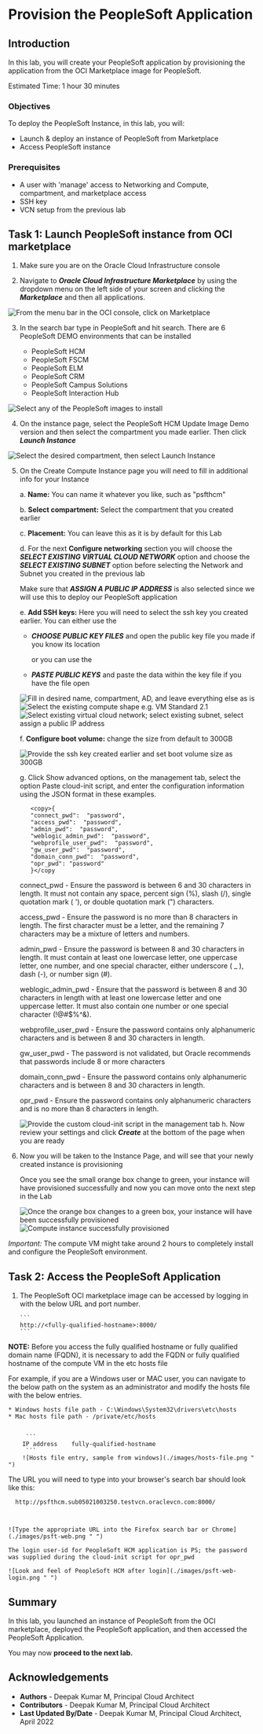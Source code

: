 # Provision the PeopleSoft Application

## Introduction

In this lab, you will create your PeopleSoft application by provisioning the application from the OCI  Marketplace image for PeopleSoft.

Estimated Time: 1 hour 30 minutes

### Objectives

To deploy the PeopleSoft Instance, in this lab, you will:
*   Launch & deploy an instance of PeopleSoft from Marketplace
*   Access PeopleSoft instance

### Prerequisites
* A user with 'manage' access to Networking and Compute, compartment, and marketplace access
* SSH key
* VCN setup from the previous lab

## Task 1:  Launch PeopleSoft instance from OCI marketplace

1. Make sure you are on the Oracle Cloud Infrastructure console

2. Navigate to ***Oracle Cloud Infrastructure Marketplace*** by using the dropdown menu on the left side of your screen and clicking the ***Marketplace*** and then all applications.

  ![From the menu bar in the OCI console, click on Marketplace](./images/oci-marketplace.png " ")

3. In the search bar type in PeopleSoft and hit search. There are 6 PeopleSoft DEMO environments that can be installed
   
    * PeopleSoft HCM
    * PeopleSoft FSCM
    * PeopleSoft ELM
    * PeopleSoft CRM
    * PeopleSoft Campus Solutions
    * PeopleSoft Interaction Hub

  ![Select any of the PeopleSoft images to install](./images/select-psft-image.png " ")


4. On the instance page, select the PeopleSoft HCM Update Image Demo version and then select the compartment you made earlier. Then click ***Launch Instance***

  ![Select the desired compartment, then select Launch Instance](./images/config-psft-image.png " ")

5. On the Create Compute Instance page you will need to fill in additional info for your Instance

    a.  **Name:** You can name it whatever you like, such as "psfthcm"

    b.  **Select compartment:** Select the compartment that you created earlier

    c.  **Placement:** You can leave this as it is by default for this Lab

    d.   For the next **Configure networking** section you will choose the ***SELECT EXISTING VIRTUAL CLOUD NETWORK*** option and choose the ***SELECT EXISTING SUBNET*** option before selecting the Network and Subnet you created in the previous lab

    Make sure that ***ASSIGN A PUBLIC IP ADDRESS*** is also selected since we will use this to deploy our PeopleSoft application

    e. **Add SSH keys:** Here you will need to select the ssh key you created earlier. You can either use the

    *   ***CHOOSE PUBLIC KEY FILES*** and open the public key file you made if you know its location

        or you can use the

    *   ***PASTE PUBLIC KEYS*** and paste the data within the key file if you have the file open

    

    

    ![Fill in desired name, compartment, AD, and leave everything else as is](./images/create-compute-psft-image.png " ")
    ![Select the existing compute shape e.g. VM Standard 2.1](./images/compute-shape.png " ")
    ![Select existing virtual cloud network; select existing subnet, select assign a public IP address](./images/compute-network-config.png " ")
   
    f.  **Configure boot volume:** change the size from default to 300GB

    ![Provide the ssh key created earlier and set boot volume size as 300GB](./images/config-ssh-boot-volume.png " ")

    g. Click Show advanced options, on the management tab, select the option Paste cloud-init script, and enter the configuration information using the JSON format in these examples.

             
          <copy>{
          "connect_pwd":  "password",
          "access_pwd":  "password",
          "admin_pwd":  "password",
          "weblogic_admin_pwd":  "password",
          "webprofile_user_pwd":  "password",
          "gw_user_pwd":  "password",
          "domain_conn_pwd":  "password",
          "opr_pwd": "password"
          }</copy
          
     connect_pwd - Ensure the password is between 6 and 30 characters in length. It must not contain any space, percent sign (%), slash (/), single quotation mark ( '), or double quotation mark (") characters.

     access_pwd  - Ensure the password is no more than 8 characters in length. The first character must be a letter, and the remaining 7 characters may be a mixture of letters and numbers.

     admin_pwd  - Ensure the password is between 8 and 30 characters in length. It must contain at least one lowercase letter, one uppercase letter, one number, and one special character, either underscore ( _ ), dash (-), or number sign (#).

     weblogic\_admin\_pwd - Ensure that the password is between 8 and 30 characters in length with at least one lowercase letter and one uppercase letter. It must also contain one number or one special character (!@#$%^&).

     webprofile\_user\_pwd - Ensure the password contains only alphanumeric characters and is between 8 and 30 characters in length.

     gw\_user\_pwd - The password is not validated, but Oracle recommends that passwords include 8 or more characters

     domain\_conn\_pwd - Ensure the password contains only alphanumeric characters and is between 8 and 30 characters in length.

     opr_pwd - Ensure the password contains only alphanumeric characters and is no more than 8 characters in length.


    ![Provide the custom cloud-init script in the management tab](./images/cloud-init-script.png " ")
    h. Now review your settings and click ***Create*** at the bottom of the page when you are ready
6. Now you will be taken to the Instance Page, and will see that your newly created instance is provisioning

     Once you see the small orange box change to green, your instance will have provisioned successfully and now you can move onto the next step in the Lab

     ![Once the orange box changes to a green box, your instance will have been successfully provisioned](./images/compute-provisioning.png " ")
     ![Compute instance successfully provisioned](./images/compute-provisioned.png " ")

 *Important:* The compute VM might take around 2 hours to completely install and configure the PeopleSoft environment.
## Task 2: Access the PeopleSoft Application 



1. The PeopleSoft OCI marketplace image can be accessed by logging in with the below URL and port number. 

       ```
       http://<fully-qualified-hostname>:8000/
       ```



  **NOTE:** Before you access the fully qualified hostname or fully qualified domain name (FQDN), it is necessary to add the FQDN or fully qualified hostname of the compute VM in the etc hosts file
  
  For example, if you are a Windows user or MAC user, you can navigate to the below path on the system as an administrator and modify the hosts file with the below entries.
   
    * Windows hosts file path - C:\Windows\System32\drivers\etc\hosts
    * Mac hosts file path - /private/etc/hosts


         ```
        IP address    fully-qualified-hostname
         ```
        ![Hosts file entry, sample from windows](./images/hosts-file.png " ")
  
  The URL you will need to type into your browser's search bar should look like this:



      http://psfthcm.sub05021003250.testvcn.oraclevcn.com:8000/

    

    ![Type the appropriate URL into the Firefox search bar or Chrome](./images/psft-web.png " ")

    The login user-id for PeopleSoft HCM application is PS; the password was supplied during the cloud-init script for opr_pwd

    ![Look and feel of PeopleSoft HCM after login](./images/psft-web-login.png " ")
    

## Summary

In this lab, you launched an instance of PeopleSoft from the OCI marketplace, deployed the PeopleSoft application, and then accessed the PeopleSoft Application.

You may now **proceed to the next lab.**


## Acknowledgements
* **Authors** - Deepak Kumar M, Principal Cloud Architect
* **Contributors** - Deepak Kumar M, Principal Cloud Architect
* **Last Updated By/Date** - Deepak Kumar M, Principal Cloud Architect, April 2022


